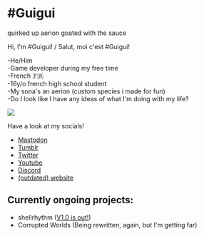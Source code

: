 # #Guigui
quirked up aerion goated with the sauce

Hi, I'm #Guigui! / Salut, moi c'est #Guigui!

-He/Him<br/>
-Game developer during my free time<br/>
-French 🇫🇷<br/>
-16y/o french high school student<br/>
-My sona's an aerion (custom species i made for fun)<br/>
-Do I look like I have any ideas of what I'm doing with my life?<br/>

![](https://hastagguigui.github.io/assets/images/hastagguiguiLogo.png)

Have a look at my socials!
* [Mastodon](https://mastodon.gamedev.place/@guigui)
* [Tumblr](https://hastagguigui.tumblr.com/)
* [Twitter](https://twitter.com/_GuiguiYT)
* [Youtube](https://www.youtube.com/channel/UCLgu-4-oMqRZVbgwbgzIo7A)
* [Discord](https://discord.com/invite/fyUqHqmujn)
* [(outdated) website](https://hastagguigui.github.io/)

## Currently ongoing projects:

- shellrhythm ([V1.0 is out!](https://github.com/HastagGuigui/shellrhythm/releases/))
- Corrupted Worlds (Being rewritten, again, but I'm getting far)
